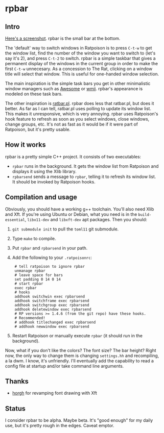 
rpbar
======

Intro
-----

[Here's a screenshot](http://dimatura.net/shot3.png).
rpbar is the small bar at the bottom. 

The 'default' way to switch windows in Ratpoison is to press `C-t-w` to get the
window list, find the number of the window you want to switch to (let's say
it's 2), and press `C-t-2` to switch. rpbar is a simple taskbar that gives a
permanent display of the windows in the current group in order to make the
first `C-t-w` unnecesary. As a concession to The Rat, clicking on a window title
will select that window. This is useful for one-handed window selection.

The main inspiration is the simple task bars you get in other minimalistic
window managers such as [Awesome](http://awesome.naquadah.org) or
[wmii](http://wmii.suckless.org). rpbar's appearance is modeled on these task
bars.

The other inspiration is [ratbar.pl](http://xenotrout.com/prog/ratbar/).
rpbar does less that ratbar.pl, but does it better. As far as I can tell,
ratbar.pl uses polling to update its window list. This makes it unresponsive,
which is very annoying. rpbar uses Ratpoison's hook feature to refresh as
soon as you select windows, close windows, change groups, etc. It's not
as fast as it would be if it were part of Ratpoison, but it's pretty usable.

How it works
-------------
rpbar is a pretty simple C++ project. It consists of two executables:

- `rpbar` runs in the background. It gets the window list from Ratpoison and displays
  it using the Xlib library.
- `rpbarsend` sends a message to `rpbar`, telling it to refresh its window
  list. It should be invoked by Ratpoison hooks.

Compilation and usage
---------------------


Obviously, you should have a working g++ toolchain. You'll also need Xlib and
Xft. If you're using Ubuntu or Debian, what you need is in the
`build-essential`, `libx11-dev` and `libxft-dev` apt packages.
Then you should:

1. `git submodule init` to pull the `toml11` git submodule.
1. Type `make` to compile.
1. Put `rpbar` and `rpbarsend` in your path.
1. Add the following to your `.ratpoisonrc`:

        # tell ratpoison to ignore rpbar
        unmanage rpbar
        # leave space for bars
        set padding 0 14 0 14
        # start rpbar 
        exec rpbar
        # hooks
        addhook switchwin exec rpbarsend
        addhook switchframe exec rpbarsend
        addhook switchgroup exec rpbarsend
        addhook deletewindow exec rpbarsend
        # RP versions >= 1.4.6 (from the git repo) have these hooks.
        # Recommended!
        # addhook titlechanged exec rpbarsend
        # addhook newwindow exec rpbarsend

1. Restart Ratpoison or manually execute `rpbar` (it should run in the background).

Now, what if you don't like the colors? The font size? The bar height?  Right
now, the only way to change them is changing `settings.hh` and recompiling, a
la dwm. I know, it's unfriendly. I'll eventually add the capability to read a
config file at startup and/or take command line arguments.



Thanks
---------

- [horgh](https://github.com/horgh) for revamping font drawing with Xft



Status
----------

I consider rpbar to be alpha. Maybe beta.  It's "good enough" for my daily
use, but it's pretty rough in the edges. Caveat emptor.
